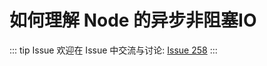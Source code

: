 # 如何理解 Node 的异步非阻塞IO



::: tip Issue 
 欢迎在 Issue 中交流与讨论: [Issue 258](https://github.com/shfshanyue/Daily-Question/issues/258) 
:::



